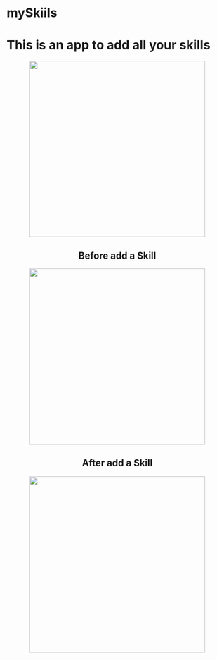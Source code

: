 # mySkiils


<H1>This is an app to add all your skills</H1>
 
 <div align="center">
 <img src="https://user-images.githubusercontent.com/64233836/212698976-0c50435b-94c7-49a9-b01d-dc0d13180bf7.png" width="400px" />
</div>
 
<div align="center">
<H2>Before add a Skill</H2>
</div>

<div align="center">
 <img src="https://user-images.githubusercontent.com/64233836/212699169-3d25de35-923e-4698-8b08-1f22dfaac49d.png" width="400px" />
</div>

<div align="center">
<H2>After add a Skill</H2>
</div>

<div align="center">
 <img src="https://user-images.githubusercontent.com/64233836/212699244-031cc942-13cc-4a03-a99c-321bf21b4619.png" width="400px" />
</div>
